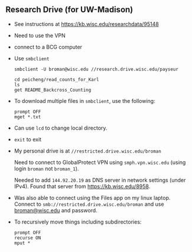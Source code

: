 ## Research Drive (for UW-Madison)

- See instructions at https://kb.wisc.edu/researchdata/95148

- Need to use the VPN

- connect to a BCG computer

- Use `smbclient`

  ```
  smbclient -U broman@wisc.edu //research.drive.wisc.edu/payseur

  cd peicheng/read_counts_for_Karl
  ls
  get README_Backcross_Counting
  ```

- To download multiple files in `smbclient`, use the following:

  ```
  prompt OFF
  mget *.txt
  ```

- Can use `lcd` to change local directory.

- `exit` to exit

- My personal drive is at `//restricted.drive.wisc.edu/broman`

  Need to connect to GlobalProtect VPN using `smph.vpn.wisc.edu`
  (using login `broman` not `broman_1`).

  Needed to add `144.92.20.19` as DNS server in network settings
  (under IPv4). Found that server from <https://kb.wisc.edu/8958>.

- Was also able to connect using the Files app on my linux laptop.
  Connect to `smb://restricted.drive.wisc.edu/broman` and use
  broman@wisc.edu and password.

- To recursively move things including subdirectories:

  ```
  prompt OFF
  recurse ON
  mput *
  ```
